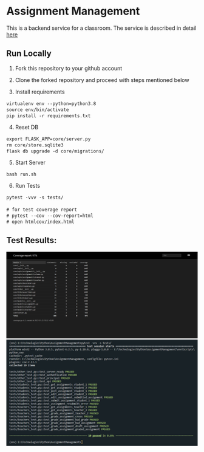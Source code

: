 # Assignment Management

This is a backend service for a classroom. The service is described in detail [here](./Application.md)


## Run Locally

1. Fork this repository to your github account
2. Clone the forked repository and proceed with steps mentioned below

3. Install requirements

```
virtualenv env --python=python3.8
source env/bin/activate
pip install -r requirements.txt
```

4. Reset DB

```
export FLASK_APP=core/server.py
rm core/store.sqlite3
flask db upgrade -d core/migrations/
```

5. Start Server

```
bash run.sh
```

6. Run Tests

```
pytest -vvv -s tests/

# for test coverage report
# pytest --cov --cov-report=html
# open htmlcov/index.html
```


## Test Results:

![Output-1](https://github.com/Gopi1422/AssignmentManagement/blob/e987567a38bce1739f04ad6684abce6d2b9ec467/screenshots/1.png)
![Output-2](https://github.com/Gopi1422/AssignmentManagement/blob/e987567a38bce1739f04ad6684abce6d2b9ec467/screenshots/2.png)

